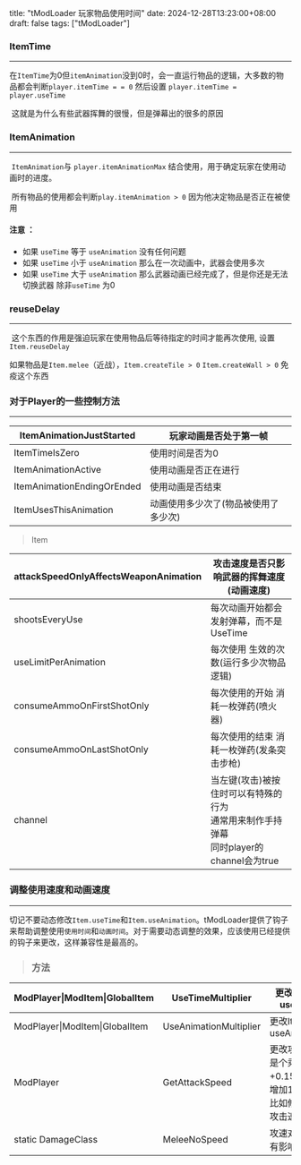 title: "tModLoader 玩家物品使用时间"
date: 2024-12-28T13:23:00+08:00
draft: false
tags: ["tModLoader"]

### ItemTime

---

​	在`ItemTime`为0但`itemAnimation`没到0时，会一直运行物品的逻辑，大多数的物品都会判断`player.itemTime = = 0` 然后设置 `player.itemTime = player.useTime`

​	这就是为什么有些武器挥舞的很慢，但是弹幕出的很多的原因



### ItemAnimation

---

​	`ItemAnimation`与 `player.itemAnimationMax` 结合使用，用于确定玩家在使用动画时的进度。

​	所有物品的使用都会判断`play.itemAnimation > 0` 因为他决定物品是否正在被使用

#### 注意 ：

- 如果 `useTime` 等于 `useAnimation` 没有任何问题
- 如果 `useTime` 小于 `useAnimation` 那么在一次动画中，武器会使用多次
- 如果 `useTime` 大于 `useAnimation` 那么武器动画已经完成了，但是你还是无法切换武器 除非`useTime` 为0





### reuseDelay

---

​	这个东西的作用是强迫玩家在使用物品后等待指定的时间才能再次使用, 设置`Item.reuseDelay`

​	如果物品是`Item.melee`（近战），`Item.createTile > 0` `Item.createWall > 0` 免疫这个东西



### 对于Player的一些控制方法

---

| ItemAnimationJustStarted   | 玩家动画是否处于第一帧               |
| -------------------------- | ------------------------------------ |
| ItemTimeIsZero             | 使用时间是否为0                      |
| ItemAnimationActive        | 使用动画是否正在进行                 |
| ItemAnimationEndingOrEnded | 使用动画是否结束                     |
| ItemUsesThisAnimation      | 动画使用多少次了(物品被使用了多少次) |

> Item

| attackSpeedOnlyAffectsWeaponAnimation | 攻击速度是否只影响武器的挥舞速度(动画速度)                   |
| ------------------------------------- | ------------------------------------------------------------ |
| shootsEveryUse                        | 每次动画开始都会发射弹幕，而不是UseTime                      |
| useLimitPerAnimation                  | 每次使用 生效的次数(运行多少次物品逻辑)                      |
| consumeAmmoOnFirstShotOnly            | 每次使用的开始 消耗一枚弹药(喷火器)                          |
| consumeAmmoOnLastShotOnly             | 每次使用的结束 消耗一枚弹药(发条突击步枪)                    |
| channel                               | 当左键(攻击)被按住时可以有特殊的行为<br>通常用来制作手持弹幕<br>同时player的channel会为true |





### 调整使用速度和动画速度

---

​	切记不要动态修改`Item.useTime`和`Item.useAnimation`。tModLoader提供了钩子来帮助调整使用`使用时间`和`动画时间`。对于需要动态调整的效果，应该使用已经提供的钩子来更改，这样兼容性是最高的。

> ### 方法

| ModPlayer\|ModItem\|GlobalItem | UseTimeMultiplier      | 更改Item的useTime                                            |
| ------------------------------ | ---------------------- | ------------------------------------------------------------ |
| ModPlayer\|ModItem\|GlobalItem | UseAnimationMultiplier | 更改Item的useAnimation                                       |
| ModPlayer                      | GetAttackSpeed         | 更改攻击速度 是个乘数，+0.15f等于 增加15%<br>比如修改远程攻击速度 |
| static DamageClass             | MeleeNoSpeed           | 攻速对于其没有影响                                           |

